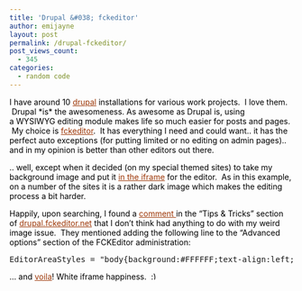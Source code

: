 ```yaml
---
title: 'Drupal &#038; fckeditor'
author: emijayne
layout: post
permalink: /drupal-fckeditor/
post_views_count:
  - 345
categories:
  - random code
---
```

<p style="color: #000000;">
  I have around 10 <a style="color: #9d3707;" href="http://drupal.org/" target="_blank" rel="nofollow">drupal</a> installations for various work projects.  I love them.  Drupal *is* the awesomeness. As awesome as Drupal is, using a WYSIWYG editing module makes life so much easier for posts and pages.  My choice is <a style="color: #9d3707;" title="fckeditor" href="http://drupal.org/project/fckeditor" target="_blank" rel="nofollow">fckeditor</a>.  It has everything I need and could want.. it has the perfect auto exceptions (for putting limited or no editing on admin pages).. and in my opinion is better than other editors out there.
</p>

<p style="color: #000000;">
  .. well, except when it decided (on my special themed sites) to take my background image and put it <a style="color: #9d3707;" href="http://emijayne.com/wp/wp-content/uploads/fckeditor2.png" rel="nofollow">in the iframe</a> for the editor.  As in this example, on a number of the sites it is a rather dark image which makes the editing process a bit harder.
</p>

<p style="color: #000000;">
  Happily, upon searching, I found a <a style="color: #9d3707;" href="http://drupal.fckeditor.net/tricks?page=4#comment-2271" target="_blank" rel="nofollow">comment </a>in the &#8220;Tips & Tricks&#8221; section of <a style="color: #9d3707;" href="http://drupal.fckeditor.net/" target="_blank" rel="nofollow">drupal.fckeditor.net</a> that I don&#8217;t think had anything to do with my weird image issue.  They mentioned adding the following line to the &#8220;Advanced options&#8221; section of the FCKEditor administration:
</p>

<pre>EditorAreaStyles = "body{background:#FFFFFF;text-align:left;}";</pre>

<p style="color: #000000;">
  &#8230; and <a style="color: #9d3707;" href="http://emijayne.com/wp/wp-content/uploads/fckeditor.png" rel="nofollow">voila</a>! White iframe happiness.  <img src="http://www.emijayne.com/wp/wp-includes/images/smilies/simple-smile.png" alt=":)" class="wp-smiley" style="height: 1em; max-height: 1em;" />
</p>